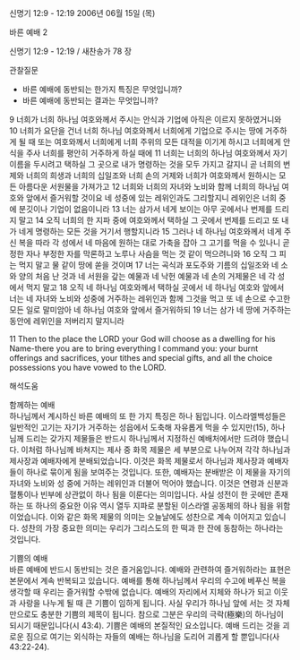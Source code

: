 신명기 12:9 - 12:19 
2006년 06월 15일 (목)

바른 예배 2



신명기 12:9 - 12:19 / 새찬송가 78 장


관찰질문
- 바른 예배에 동반되는 한가지 특징은 무엇입니까?
- 바른 예배에 동반되는 결과는 무엇입니까?  

9 너희가 너희 하나님 여호와께서 주시는 안식과 기업에 아직은 이르지 못하였거니와 10 너희가 요단을 건너 너희 하나님 여호와께서 너희에게 기업으로 주시는 땅에 거주하게 될 때 또는 여호와께서 너희에게 너희 주위의 모든 대적을 이기게 하시고 너희에게 안식을 주사 너희를 평안히 거주하게 하실 때에 11 너희는 너희의 하나님 여호와께서 자기 이름을 두시려고 택하실 그 곳으로 내가 명령하는 것을 모두 가지고 갈지니 곧 너희의 번제와 너희의 희생과 너희의 십일조와 너희 손의 거제와 너희가 여호와께서 원하시는 모든 아름다운 서원물을 가져가고 12 너희와 너희의 자녀와 노비와 함께 너희의 하나님 여호와 앞에서 즐거워할 것이요 네 성중에 있는 레위인과도 그리할지니 레위인은 너희 중에 분깃이나 기업이 없음이니라 13 너는 삼가서 네게 보이는 아무 곳에서나 번제를 드리지 말고 14 오직 너희의 한 지파 중에 여호와께서 택하실 그 곳에서 번제를 드리고 또 내가 네게 명령하는 모든 것을 거기서 행할지니라 15 그러나 네 하나님 여호와께서 네게 주신 복을 따라 각 성에서 네 마음에 원하는 대로 가축을 잡아 그 고기를 먹을 수 있나니 곧 정한 자나 부정한 자를 막론하고 노루나 사슴을 먹는 것 같이 먹으려니와 16 오직 그 피는 먹지 말고 물 같이 땅에 쏟을 것이며 17 너는 곡식과 포도주와 기름의 십일조와 네 소와 양의 처음 난 것과 네 서원을 갚는 예물과 네 낙헌 예물과 네 손의 거제물은 네 각 성에서 먹지 말고 18 오직 네 하나님 여호와께서 택하실 곳에서 네 하나님 여호와 앞에서 너는 네 자녀와 노비와 성중에 거주하는 레위인과 함께 그것을 먹고 또 네 손으로 수고한 모든 일로 말미암아 네 하나님 여호와 앞에서 즐거워하되 19 너는 삼가 네 땅에 거주하는 동안에 레위인을 저버리지 말지니라 

11  Then to the place the LORD your God will choose as a dwelling for his Name-there you are to bring everything I command you: your burnt offerings and sacrifices, your tithes and special gifts, and all the choice possessions you have vowed to the LORD.

해석도움





함께하는 예배  
하나님께서 계시하신 바른 예배의 또 한 가지 특징은 하나 됨입니다. 이스라엘백성들은 일반적인 고기는 자기가 거주하는 성읍에서 도축해 자유롭게 먹을 수 있지만(15), 하나님께 드리는 갖가지 제물들은 반드시 하나님께서 지정하신 예배처에서만 드려야 했습니다. 이처럼 하나님께 바쳐지는 제사 중 화목 제물은 세 부분으로 나누어져 각각 하나님과 제사장과 예배자에게 분배되었습니다. 이것은 화목 제물로서 하나님과 제사장과 예배자들이 하나로 묶이게 됨을 보여주는 것입니다. 또한, 예배자는 분배받은 이 제물을 자기의 자녀와 노비와 성 중에 거하는 레위인과 더불어 먹어야 했습니다. 이것은 연령과 신분과 혈통이나 빈부에 상관없이 하나 됨을 이룬다는 의미입니다. 사실 성전이 한 곳에만 존재하는 또 하나의 중요한 이유 역시 열두 지파로 분할된 이스라엘 공동체의 하나 됨을 위함이었습니다. 이와 같은 화목 제물의 의미는 오늘날에도 성찬으로 계속 이어지고 있습니다. 성찬의 가장 중요한 의미는 우리가 그리스도의 한 떡과 한 잔에 동참하는 하나라는 것입니다.        

기쁨의 예배  
바른 예배에 반드시 동반되는 것은 즐거움입니다. 예배와 관련하여 즐거워하라는 표현은 본문에서 계속 반복되고 있습니다. 예배를 통해 하나님께서 우리의 수고에 베푸신 복을 생각할 때 우리는 즐거워할 수밖에 없습니다. 예배의 자리에서 지체와 하나가 되고 이웃과 사랑을 나누게 될 때 큰 기쁨이 임하게 됩니다. 사실 우리가 하나님 앞에 서는 것 자체만으로도 충분한 기쁨의 제목이 됩니다. 참으로 그분은 우리의 극락(極樂)의 하나님이 되시기 때문입니다(시 43:4). 기쁨은 예배의 본질적인 요소입니다. 예배 드리는 것을 괴로운 짐으로 여기는 외식하는 자들의 예배는 하나님을 도리어 괴롭게 할 뿐입니다(사 43:22-24).